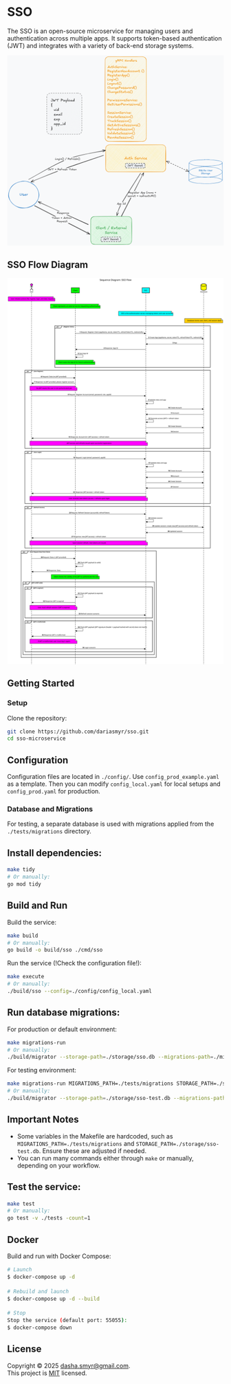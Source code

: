 # SSO
The SSO is an open-source microservice for managing users and authentication across multiple apps. It supports token-based authentication (JWT) and integrates with a variety of back-end storage systems.

![SSO Architecture](docs/architecture.png "SSO Microservice Architecture")

## SSO Flow Diagram

![SSO Flow](docs/flow.svg "SSO Flow")

## Getting Started

### Setup
Clone the repository:

```bash
git clone https://github.com/dariasmyr/sso.git
cd sso-microservice
```

## Configuration
Configuration files are located in `./config/`. Use `config_prod_example.yaml` as a template. 
Then you can modify `config_local.yaml` for local setups and `config_prod.yaml` for production.

### Database and Migrations
For testing, a separate database is used with migrations applied from the `./tests/migrations` directory.

## Install dependencies:

```bash
make tidy
# Or manually:
go mod tidy
```

## Build and Run
Build the service:

```bash
make build
# Or manually:
go build -o build/sso ./cmd/sso
```

Run the service (!Check the configuration file!):

```bash
make execute
# Or manually:
./build/sso --config=./config/config_local.yaml
```

## Run database migrations:

For production or default environment:
```bash
make migrations-run
# Or manually:
./build/migrator --storage-path=./storage/sso.db --migrations-path=./migrations --migrations-table=migrations
```

For testing environment:
```bash
make migrations-run MIGRATIONS_PATH=./tests/migrations STORAGE_PATH=./storage/sso-test.db
# Or manually:
./build/migrator --storage-path=./storage/sso-test.db --migrations-path=./tests/migrations --migrations-table=migrations
```

## Important Notes
- Some variables in the Makefile are hardcoded, such as `MIGRATIONS_PATH=./tests/migrations` and `STORAGE_PATH=./storage/sso-test.db`. Ensure these are adjusted if needed.
- You can run many commands either through `make` or manually, depending on your workflow.

## Test the service:
```bash
make test
# Or manually:
go test -v ./tests -count=1
```

## Docker
Build and run with Docker Compose:
```bash
# Launch
$ docker-compose up -d

# Rebuild and launch
$ docker-compose up -d --build

# Stop
Stop the service (default port: 55055):
$ docker-compose down
```

## License
Copyright © 2025 [dasha.smyr@gmail.com](https://github.com/dariasmyr).<br />
This project is [MIT](LICENSE) licensed.




